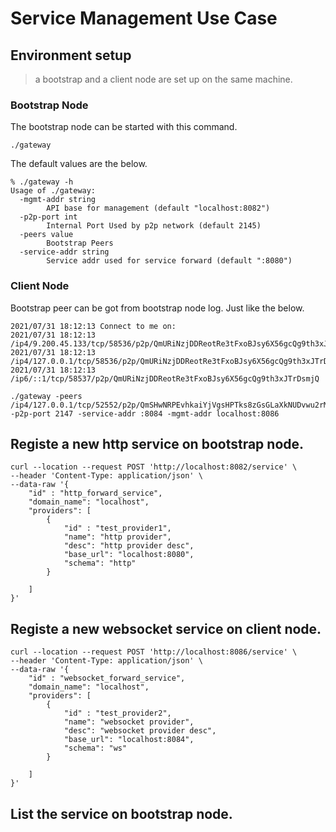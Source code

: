 # Service Management Use Case
## Environment setup
> a bootstrap and a client node are set up on the same machine.

### Bootstrap Node
The bootstrap node can be started with this command.

```
./gateway
```

The default values are the below. 

```
% ./gateway -h
Usage of ./gateway:
  -mgmt-addr string
        API base for management (default "localhost:8082")
  -p2p-port int
        Internal Port Used by p2p network (default 2145)
  -peers value
        Bootstrap Peers
  -service-addr string
        Service addr used for service forward (default ":8080")
 ```



### Client Node

Bootstrap peer can be got from bootstrap node log. Just like the below. 

```
2021/07/31 18:12:13 Connect to me on:
2021/07/31 18:12:13   /ip4/9.200.45.133/tcp/58536/p2p/QmURiNzjDDReotRe3tFxoBJsy6X56gcQg9th3xJTrDsmjQ
2021/07/31 18:12:13   /ip4/127.0.0.1/tcp/58536/p2p/QmURiNzjDDReotRe3tFxoBJsy6X56gcQg9th3xJTrDsmjQ
2021/07/31 18:12:13   /ip6/::1/tcp/58537/p2p/QmURiNzjDDReotRe3tFxoBJsy6X56gcQg9th3xJTrDsmjQ
```

```
./gateway -peers /ip4/127.0.0.1/tcp/52552/p2p/QmSHwNRPEvhkaiYjVgsHPTks8zGsGLaXkNUDvwu2rM84wZ -p2p-port 2147 -service-addr :8084 -mgmt-addr localhost:8086
```

## Registe a new http service on bootstrap node.

```shell
curl --location --request POST 'http://localhost:8082/service' \
--header 'Content-Type: application/json' \
--data-raw '{
    "id" : "http_forward_service",
    "domain_name": "localhost",
    "providers": [
        {
            "id" : "test_provider1",
            "name": "http provider",
            "desc": "http provider desc",
            "base_url": "localhost:8080",
            "schema": "http"
        }

    ]
}'
```

## Registe a new websocket service on client node.

```shell
curl --location --request POST 'http://localhost:8086/service' \
--header 'Content-Type: application/json' \
--data-raw '{
    "id" : "websocket_forward_service",
    "domain_name": "localhost",
    "providers": [
        {
            "id" : "test_provider2",
            "name": "websocket provider",
            "desc": "websocket provider desc",
            "base_url": "localhost:8084",
            "schema": "ws"
        }

    ]
}'
```

## List the service on bootstrap node.

```shell

```
